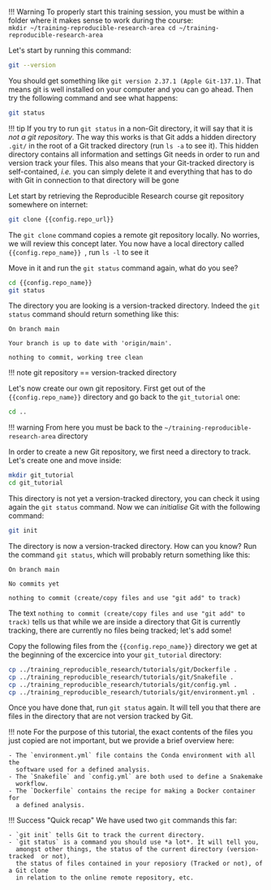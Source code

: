 !!! Warning
    To properly start this training session, you must be within a folder
    where it makes sense to work during the course:  
    ```
    mkdir ~/training-reproducible-research-area
    cd ~/training-reproducible-research-area
    ```

Let's start by running this command:

```bash
git --version
```

You should get something like `git version 2.37.1 (Apple Git-137.1)`. That means
git is well installed on your computer and you can go ahead.
Then try the following command and see what happens: 

```bash
git status
```
!!! tip
    If you try to run `git status` in a non-Git directory, it will say
    that it is *not a git repository*. The way this works is that Git
    adds a hidden directory `.git/` in the root of a Git tracked
    directory (run `ls -a` to see it). This hidden directory contains
    all information and settings Git needs in order to run and version
    track your files. This also means that your Git-tracked directory
    is self-contained, *i.e.* you can simply delete it and everything that
    has to do with Git in connection to that directory will be gone

Let start by retrieving the Reproducible Research course git repository somewhere on internet:

```bash
git clone {{config.repo_url}}
```

The `git clone` command copies a remote git repository locally. No worries, we will review this concept later.
You now have a local directory called  `{{config.repo_name}} `, run `ls -l` to see it

Move in it and run the `git status` command again, what do you see?

```bash
cd {{config.repo_name}}
git status
```

The directory you are looking is a version-tracked directory. Indeed the 
`git status` command should return something like this:

```no-highlight
On branch main

Your branch is up to date with 'origin/main'.

nothing to commit, working tree clean
```

!!! note
    git repository == version-tracked directory

Let's now create our own git repository. First get out of the `{{config.repo_name}}` 
directory and go back to the `git_tutorial` one:

```bash
cd ..
```

!!! warning
    From here you must be back to the `~/training-reproducible-research-area` directory  

In order to create a new Git repository, we first need a directory to track.
Let's create one and move inside:

```bash
mkdir git_tutorial
cd git_tutorial
```

This directory is not yet a version-tracked directory, you can check it using
again the `git status` command. Now we can *initialise*
Git with the following command:

```bash
git init
```

The directory is now a version-tracked directory. How can you know? Run the
command `git status`, which will probably return something like this:

```no-highlight
On branch main

No commits yet

nothing to commit (create/copy files and use "git add" to track)
```

The text `nothing to commit (create/copy files and use "git add" to track)`
tells us that while we are inside a directory that Git is currently tracking,
there are currently no files being tracked; let's add some!

Copy the following files from the `{{config.repo_name}}` directory we get at 
the beginning of the excercice into your `git_tutorial` directory:

```bash
cp ../training_reproducible_research/tutorials/git/Dockerfile .
cp ../training_reproducible_research/tutorials/git/Snakefile .
cp ../training_reproducible_research/tutorials/git/config.yml .
cp ../training_reproducible_research/tutorials/git/environment.yml .
```

Once you have done that, run `git status` again. It will tell you that there
are files in the directory that are not version tracked by Git.

!!! note
    For the purpose of this tutorial, the exact contents of the files you just
    copied are not important, but we provide a brief overview here:

    - The `environment.yml` file contains the Conda environment with all the
      software used for a defined analysis.
    - The `Snakefile` and `config.yml` are both used to define a Snakemake
      workflow.
    - The `Dockerfile` contains the recipe for making a Docker container for
      a defined analysis.

!!! Success "Quick recap"
    We have used two `git` commands this far:

    - `git init` tells Git to track the current directory.
    - `git status` is a command you should use *a lot*. It will tell you,
      amongst other things, the status of the current directory (version-tracked  or not),
      the status of files contained in your reposiory (Tracked or not), of a Git clone 
      in relation to the online remote repository, etc.

